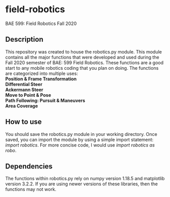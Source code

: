 # field-robotics
BAE 599: Field Robotics Fall 2020 

## Description
This repository was created to house the robotics.py module.  This module contains all the major functions that were developed and 
used during the Fall 2020 semester of BAE: 599 Field Robotics.  These functions are a good start to any mobile robotics coding that
you plan on doing.  The functions are categorized into multiple uses:<br/>
**Position & Frame Transformation <br/>
Differential Steer<br/>
Ackermann Steer<br/>
Move to Point & Pose<br/>
Path Following: Pursuit & Maneuvers<br/>
Area Coverage**

## How to use
You should save the robotics.py module in your working directory.  Once saved, you can import the module by using a simple import
statement: *import robotics*.  For more concise code, I would use *import robotics as robo*. 

## Dependencies
The functions within robotics.py rely on numpy version 1.18.5 and matplotlib version 3.2.2.  If you are using newer versions of 
these libraries, then the functions may not work.  

